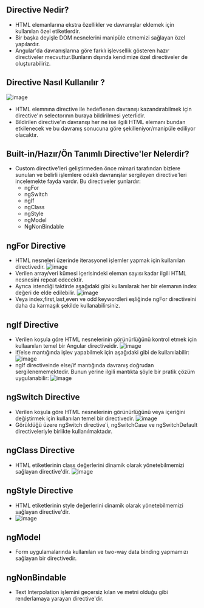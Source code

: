 ## Directive Nedir?
* HTML elemanlarına ekstra özellikler ve davranışlar eklemek için kullanılan özel etiketlerdir.
* Bir başka deyişle DOM nesnelerini manipüle etmemizi sağlayan özel yapılardır.
* Angular'da davranışlarına göre farklı işlevsellik gösteren hazır directiveler mecvuttur.Bunların dışında kendimize özel directiveler de oluşturabiliriz.

## Directive Nasıl Kullanılır ?
![image](https://github.com/OzzkanBulut/Angular-For-Beginners-Tutorial/assets/67637654/aacdd260-578f-430d-beb4-3b931ef3753c)
* HTML elemnına directive ile hedeflenen davranışı kazandırabilmek için directive'ın selectorının buraya bildirilmesi yeterlidir.
* Bildirilen directive'ın davranışı her ne ise ilgili HTML elemanı bundan etkilenecek ve bu davranış sonucuna göre şekilleniyor/manipüle ediliyor olacaktır.

## Built-in/Hazır/Ön Tanımlı Directive'ler Nelerdir?
* Custom directive'leri geliştirmeden önce mimari tarafından bizlere sunulan ve belirli işlemlere odaklı davranışlar sergileyen directive'leri incelemekte fayda vardır. Bu directiveler şunlardır:
  - ngFor
  - ngSwitch
  - ngIf
  - ngClass
  - ngStyle
  - ngModel
  - NgNonBindable

## ngFor Directive
* HTML nesneleri üzerinde iterasyonel işlemler yapmak için kullanılan directivedir.
![image](https://github.com/OzzkanBulut/Angular-For-Beginners-Tutorial/assets/67637654/2abe8a45-e536-49e7-b387-8b191f3cd824)
* Verilen array/veri kümesi içerisindeki eleman sayısı kadar ilgili HTML nesnesini repeat edecektir.
* Ayrıca istendiği taktirde aşağıdaki gibi kullanılarak her bir elemanın index değeri de elde edilebilir.
![image](https://github.com/OzzkanBulut/Angular-For-Beginners-Tutorial/assets/67637654/cceee860-9d85-4db3-9bc7-987f8fa19023)
* Veya index,first,last,even ve odd keywordleri eşliğinde ngFor directiveini daha da karmaşık şekilde kullanabilirsiniz.

 ## ngIf Directive
* Verilen koşula göre HTML nesnelerinin görünürlüğünü kontrol etmek için kullaanılan temel bir Angular directiveidir.
![image](https://github.com/OzzkanBulut/Angular-For-Beginners-Tutorial/assets/67637654/0a2fd1ca-3df7-4c35-85f1-456f4d99f1f2)
* if/else mantığında işlev yapabilmek için aşağıdaki gibi de kullanılabilir:
![image](https://github.com/OzzkanBulut/Angular-For-Beginners-Tutorial/assets/67637654/f840f583-6b17-43ae-9845-bc782ad14839)
* ngIf directiveinde else/if mantığında davranış doğrudan sergilenememektedir. Bunun yerine ilgili mantıkta şöyle bir pratik çözüm uygulanabilir:
![image](https://github.com/OzzkanBulut/Angular-For-Beginners-Tutorial/assets/67637654/6bfd1dd1-173a-42fc-b9fe-48352cf11cb7)

## ngSwitch Directive
* Verilen koşula göre HTML nesnelerinin görünürlüğünü veya içeriğini değiştirmek için kullanılan temel bir directivedir.
![image](https://github.com/OzzkanBulut/Angular-For-Beginners-Tutorial/assets/67637654/762d9520-a899-47a3-8e27-f393666f1416)
* Görüldüğü üzere ngSwitch directive'i, ngSwitchCase ve ngSwitchDefault directiveleriyle birlikte kullanılmaktadır.

## ngClass Directive
* HTML etiketlerinin class değerlerini dinamik olarak yönetebilmemizi sağlayan directive'dir.
![image](https://github.com/OzzkanBulut/Angular-For-Beginners-Tutorial/assets/67637654/b8bddac4-2a8b-4555-a8bd-5fd364a71c82)

## ngStyle Directive
* HTML etiketlerinin style değerlerini dinamik olarak yönetebilmemizi sağlayan directive'dir.
* ![image](https://github.com/OzzkanBulut/Angular-For-Beginners-Tutorial/assets/67637654/ed383b4f-3060-474e-9bdb-05a0de71be1e)

## ngModel
* Form uygulamalarında kullanılan ve two-way data binding yapmamızı sağlayan bir directivedir.

## ngNonBindable
* Text Interpolation işlemini geçersiz kılan ve metni olduğu gibi renderlamaya yarayan directive'dir.



 
 






